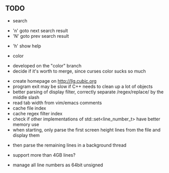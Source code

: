 TODO
----

- search
 + 'n' goto next search result
 + 'N' goto prev search result

- 'h' show help

- color
 + developed on the "color" branch
 + decide if it's worth to merge, since curses color sucks so much

- create homepage on <http://llg.cubic.org>
- program exit may be slow if C++ needs to clean up a lot of objects
- better parsing of display filter, correctly separate /regex/replace/ by the middle slash
- read tab width from vim/emacs comments
- cache file index
- cache regex filter index
- check if other implementations of std::set<line_number_t> have better memory use
- when starting, only parse the first screen height lines from the file and display them
 + then parse the remaining lines in a background thread
- support more than 4GB lines?
 + manage all line numbers as 64bit unsigned

